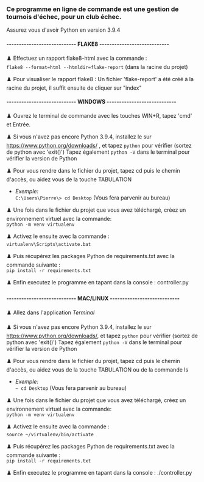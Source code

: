 <h3>Ce programme en ligne de commande est une gestion de tournois d'échec, pour un club échec.</h3>

Assurez vous d'avoir Python en version 3.9.4

<h4>---------------------------- FLAKE8 ----------------------------</h4> 

:chess_pawn: Effectuez un rapport flake8-html avec la commande :  
```flake8 --format=html --htmldir=flake-report``` (dans la racine du projet)

:chess_pawn: Pour visualiser le rapport flake8 : Un fichier 'flake-report' a été créé à la racine du projet, il suffit ensuite de cliquer sur "index"

<h4>---------------------------- WINDOWS ----------------------------</h4> 

:chess_pawn: Ouvrez le terminal de commande avec les touches WIN+R, tapez 'cmd' et Entrée.

:chess_pawn: Si vous n'avez pas encore Python 3.9.4, installez le sur https://www.python.org/downloads/ , et tapez ```python``` pour vérifier (sortez de python avec 'exit()') 
Tapez également ```python -V``` dans le terminal pour vérifier la version de Python

:chess_pawn: Pour vous rendre dans le fichier du projet, tapez cd puis le chemin d'accès, ou aidez vous de la touche TABULATION
  * *Exemple:*  
    ```C:\Users\Pierre\> cd Desktop``` (Vous fera parvenir au bureau)

:chess_pawn: Une fois dans le fichier du projet que vous avez téléchargé, créez un environnement virtuel avec la commande:  
```python -m venv virtualenv```

:chess_pawn: Activez le ensuite avec la commande :  
```virtualenv\Scripts\activate.bat```

:chess_pawn: Puis récupérez les packages Python de requirements.txt avec la commande suivante :  
```pip install -r requirements.txt```

:chess_pawn: Enfin executez le programme en tapant dans la console : controller.py

<h4>---------------------------- MAC/LINUX ----------------------------</h4> 

:chess_pawn: Allez dans l'application *Terminal*

:chess_pawn: Si vous n'avez pas encore Python 3.9.4, installez le sur https://www.python.org/downloads/, et tapez ```python``` pour vérifier (sortez de python avec 'exit()')
Tapez également ```python -V``` dans le terminal pour vérifier la version de Python

:chess_pawn: Pour vous rendre dans le fichier du projet, tapez cd puis le chemin d'accès, ou aidez vous de la touche TABULATION ou de la commande ls  
  * *Exemple:*  
    ```~ cd Desktop``` (Vous fera parvenir au bureau)

:chess_pawn: Une fois dans le fichier du projet que vous avez téléchargé, créez un environnement virtuel avec la commande:  
```python -m venv virtualenv```

:chess_pawn: Activez le ensuite avec la commande :  
```source ~/virtualenv/bin/activate```

:chess_pawn: Puis récupérez les packages Python de requirements.txt avec la commande suivante :  
```pip install -r requirements.txt```

:chess_pawn: Enfin executez le programme en tapant dans la console : ./controller.py

